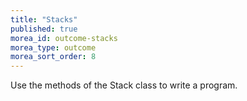 ```yaml
---
title: "Stacks"
published: true
morea_id: outcome-stacks 
morea_type: outcome
morea_sort_order: 8
---
```


Use the methods of the Stack class to write a program.